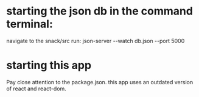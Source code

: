 # starting the json db in the command terminal:
navigate to the snack/src 
run: json-server --watch db.json --port 5000

# starting this app
Pay close attention to the package.json. this app uses an outdated version of react and react-dom. 


